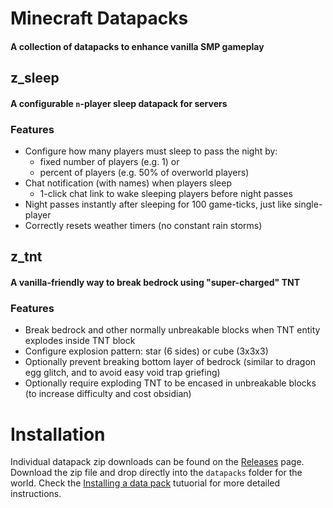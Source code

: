 # Minecraft Datapacks
#### A collection of datapacks to enhance vanilla SMP gameplay

## z_sleep
#### A configurable `n`-player sleep datapack for servers

### Features
- Configure how many players must sleep to pass the night by:
  - fixed number of players (e.g. 1) or
  - percent of players (e.g. 50% of overworld players)
- Chat notification (with names) when players sleep
  - 1-click chat link to wake sleeping players before night passes
- Night passes instantly after sleeping for 100 game-ticks, just like single-player
- Correctly resets weather timers (no constant rain storms)

## z_tnt
#### A vanilla-friendly way to break bedrock using "super-charged" TNT

### Features
- Break bedrock and other normally unbreakable blocks when TNT entity explodes inside TNT block
- Configure explosion pattern: star (6 sides) or cube (3x3x3)
- Optionally prevent breaking bottom layer of bedrock (similar to dragon egg glitch, and to avoid easy void trap griefing)
- Optionally require exploding TNT to be encased in unbreakable blocks (to increase difficulty and cost obsidian)

# Installation
Individual datapack zip downloads can be found on the [Releases](https://github.com/JaredNeil/minecraft_datapacks/releases) page. Download the zip file and drop directly into the `datapacks` folder for the world. Check the [Installing a data pack](https://minecraft.gamepedia.com/Tutorials/Installing_a_data_pack) tutuorial for more detailed instructions.
